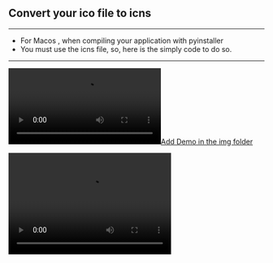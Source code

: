 
## Convert your ico file to icns
---

- For Macos , when compiling your application with pyinstaller
- You must use the icns file, so, here is the simply code to do so.

---


[![Add Demo in the img folder](img/demo.mp4)](img)

<video src="img/demo.mp4" width="320" height="200" controls preload></video>